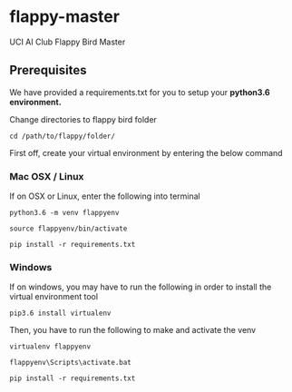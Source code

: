# flappy-master
UCI AI Club Flappy Bird Master 

## Prerequisites

We have provided a requirements.txt for you to setup your **python3.6 environment.**

Change directories to flappy bird folder
```
cd /path/to/flappy/folder/
```

First off, create your virtual environment by entering the below command

### Mac OSX / Linux

If on OSX or Linux, enter the following into terminal
```
python3.6 -m venv flappyenv

source flappyenv/bin/activate

pip install -r requirements.txt
```

### Windows

If on windows, you may have to run the following in order to install the virtual environment tool

```
pip3.6 install virtualenv
```

Then, you have to run the following to make and activate the venv
```
virtualenv flappyenv

flappyenv\Scripts\activate.bat

pip install -r requirements.txt

```


